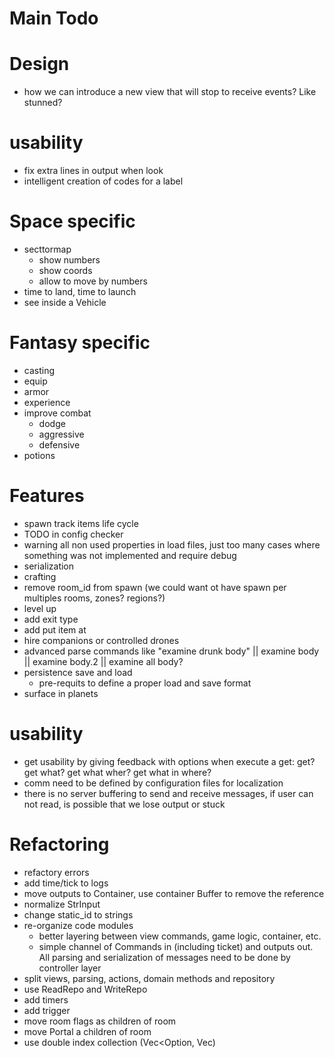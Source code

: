 # Main Todo

# Design

- how we can introduce a new view that will stop to receive events? Like stunned?

# usability

- fix extra lines in output when look
- intelligent creation of codes for a label

# Space specific

- secttormap
    - show numbers
    - show coords
    - allow to move by numbers
- time to land, time to launch
- see inside a Vehicle

# Fantasy specific

- casting
- equip
- armor
- experience
- improve combat 
  - dodge
  - aggressive
  - defensive
- potions

# Features

- spawn track items life cycle
- TODO in config checker 
- warning all non used properties in load files, just too many cases where something was not implemented and require debug
- serialization 
- crafting
- remove room_id from spawn (we could want ot have spawn per multiples rooms, zones? regions?)
- level up
- add exit type
- add put item at
- hire companions or controlled drones
- advanced parse commands like "examine drunk body" || examine body || examine body.2 || examine all body?
- persistence save and load
  - pre-requits to define a proper load and save format
- surface in planets

# usability

- get usability by giving feedback with options when execute a get: get? get what? get what wher? get what in where?
- comm need to be defined by configuration files for localization
- there is no server buffering to send and receive messages, if user can not read, is possible that we lose output or stuck

# Refactoring

- refactory errors
- add time/tick to logs
- move outputs to Container, use container Buffer to remove the reference
- normalize StrInput
- change static_id to strings
- re-organize code modules
  - better layering between view commands, game logic, container, etc.
  - simple channel of Commands in (including ticket) and outputs out. All parsing and serialization of messages need to 
    be done by controller layer
- split views, parsing, actions, domain methods and repository
- use ReadRepo<T> and WriteRepo<T>
- add timers 
- add trigger
- move room flags as children of room
- move Portal a children of room
- use double index collection (Vec<Option<Secundaryid>, Vec<Component>)

